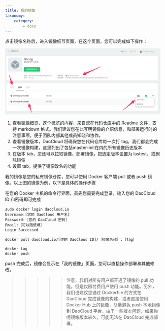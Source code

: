 ```yaml
---
title: 我的镜像
taxonomy:
    category:
        - docs
---
```


点击镜像名称后，进入镜像细节页面，在这个页面，您可以完成如下操作：

![](DashboardDaoCloud1.png?resize=800)

1. 查看镜像概览，这个概览的内容，来自您在代码仓库中的 Readme 文件，支持 markdown 格式。我们建议您在此写明镜像的介绍信息，和部署运行时的注意事项，便于团队内部其他成员知晓和协作。
2. 查看镜像版本，DaoCloud 将确保您在代码仓库每一次打 tag，我们都会完成一次镜像构建，这里列出了包括master-init在内的所有镜像历史版本
3. 在版本 tab，您还可以拉取镜像，部署镜像，把选定版本设置为 lastest，或删除镜像
4. 设置 tab，提供了镜像改名的功能

我的镜像是您的私有镜像仓库，您可以使用 Docker 客户端 pull 或者 push 镜像。以上图的镜像为例，以下是具体的操作步骤

在您的 Docker 主机的命令行界面，首先您需要完成登录，输入您的 DaoCloud ID 和密码即可完成

```
sudo docker login daocloud.io
Username:[您的 DaoCloud 用户名]
Password:［您的 DaoCloud 密码］
Email:［可以随便填］
Login Successed

```

```
docker pull daocloud.io/[你的 DaoCloud ID]/［镜像名称］:［Tag］  
```

```
docker tag
docker push
```

push 完成后，镜像会显示在「我的镜像」页面，您可以直接操作部署和其他修改。

>>>>> 注意，我们对所有用户都开通了镜像的 pull 功能，但是仅限付费用户使用 push 功能。另外，我们也建议您通过 Dockerfile 的方式在 DaoCloud 完成镜像的构建，或者直接使用 Docker Hub 上的镜像，尽量避免 push 本地镜像到 DaoCloud 平台，由于一些版本问题，如果你呢镜像版本较久，可能无法在 DaoCloud 完成部署。